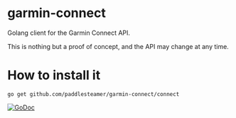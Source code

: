# garmin-connect

Golang client for the Garmin Connect API.

This is nothing but a proof of concept, and the API may change at any time.

# How to install it

```
go get github.com/paddlesteamer/garmin-connect/connect
```

[![GoDoc][1]][2]

[1]: https://godoc.org/github.com/paddlesteamer/garmin-connect?status.svg
[2]: https://godoc.org/github.com/paddlesteamer/garmin-connect
